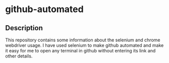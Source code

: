 # github-automated

<h2>Description</h2>
This repository contains some information about the selenium and chrome webdriver usage. I have used selenium to make github automated and make it easy for me to open any terminal in github without entering its link and other details.